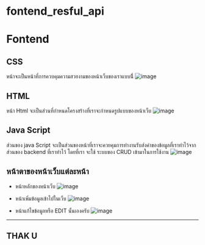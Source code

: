 # fontend_resful_api
# Fontend
 ## CSS 
 หน้าจะเป็นหน้าที่การควบคุมความสวยงามของหน้าเว็บของเราแบบนี่้ 
 ![image](https://github.com/BoatGT-9/fontend_resful_api/assets/120120321/64615133-2c58-43bb-a835-a730d57a4461)
 ## HTML
 หน้า Html จะเป็นส่วนที่กำหนดโครงสร้างที่เราจะกำหนดรูปแบบของหน้าเว็บ 
 ![image](https://github.com/BoatGT-9/fontend_resful_api/assets/120120321/1190fe81-de22-434f-aca8-0f2f986b572d)
 ## Java Script
 ส่วนของ java Script จะเป็นส่วนของหน้าที่เราจะควยคุมการทำงานรับส่งค่าของข้อมูลที่เราทำไว้จากส่วนของ backend ที่เราทำไว้ โดยที่เรา จะใช้ ระบบของ CRUD เข้ามาในการใช้งาน 
  ![image](https://github.com/BoatGT-9/fontend_resful_api/assets/120120321/456490d1-df6b-4d7c-9b6e-815c62e8db39)

 ## หน้าตาของหน้าเว็บแต่ละหน้า 
- หน้าหลักของหน้าเว็บ
![image](https://github.com/BoatGT-9/fontend_resful_api/assets/120120321/4db2c223-1117-4562-b27e-27c6aaf9c6ab)

- หน้าเพิ่มข้อมูลเข้าไปในเว็บ 
![image](https://github.com/BoatGT-9/fontend_resful_api/assets/120120321/87280578-51b2-4911-a662-f5869d2a4f83)


- หน้าแก้ไขข้อมูลหรือ EDIT นั้นเองครับ 
![image](https://github.com/BoatGT-9/fontend_resful_api/assets/120120321/680204b8-6adb-49c5-bc3d-290366dbb7f5)

------------------------------------------------------------------------------------------------------------------------------------------
## THAK U 

